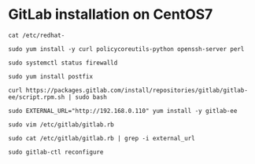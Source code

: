 
# GitLab installation on CentOS7
`cat /etc/redhat-`

`sudo yum install -y curl policycoreutils-python openssh-server perl`

`sudo systemctl status firewalld`

`sudo yum install postfix`

`curl https://packages.gitlab.com/install/repositories/gitlab/gitlab-ee/script.rpm.sh | sudo bash`

`sudo EXTERNAL_URL="http://192.168.0.110" yum install -y gitlab-ee`

`sudo vim /etc/gitlab/gitlab.rb`

`sudo cat /etc/gitlab/gitlab.rb | grep -i external_url`

`sudo gitlab-ctl reconfigure`
